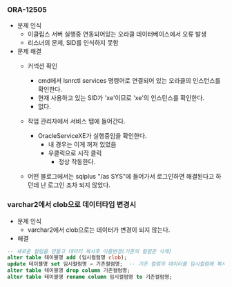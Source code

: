 ### ORA-12505

- 문제 인식
    - 이클립스 서버 실행중 연동되어있는 오라클 데이터베이스에서 오류 발생
    - 리스너의 문제, SID를 인식하지 못함
- 문제 해결
    - 커넥션 확인
        - cmd에서 lsnrctl services 명령어로 연결되어 있는 오라클의 인스턴스를 확인한다.
        - 현재 사용하고 있는 SID가 'xe'이므로 'xe'의 인스턴스를 확인한다.
        - 없다.
    - 작업 관리자에서 서비스 탭에 들어간다.
        - OracleServiceXE가 실행중임을 확인한다.
            - 내 경우는 이게 꺼져 있었음
            - 우클릭으로 시작 클릭
                - 정상 작동한다.

    - 어떤 블로그에서는 sqlplus "/as SYS"에 들어가서 로그인하면 해결된다고 하던데 난 로그인 조차 되지 않았다.

### varchar2에서 clob으로 데이터타입 변경시
- 문제 인식
    - varchar2에서 clob으로는 데이터가 변경이 되지 않는다.
- 해결
```sql
-- 새로운 컬럼을 만들고 데이터 복사후 이름변경(기존의 컬럼은 삭제)
alter table 테이블명 add (임시컬럼명 clob);
update 테이블명 set 임시컬럼명 = 기존컬럼명;  -- 기존 컬럼의 데이터를 임시컬럼에 복사한다.
alter table 테이블명 drop column 기존컬럼명;
alter table 테이블명 rename column 임시컬럼명 to 기존컬럼명;
```